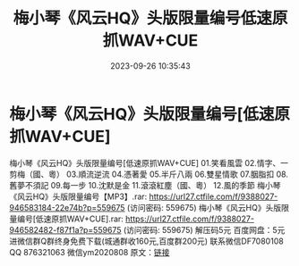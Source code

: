 ﻿---
title: 梅小琴《风云HQ》头版限量编号低速原抓WAV+CUE
date: 2023-09-26 10:35:43
categories: 新碟专辑、稀有等精品
tags: 华语中文
---
# 梅小琴《风云HQ》头版限量编号[低速原抓WAV+CUE]

梅小琴《风云HQ》头版限量编号[低速原抓WAV+CUE]
01.笑看風雲
02.情字、一剪梅（國、粵）
03.順流逆流
04.憑著愛
05.半斤八兩
06.雙星情歌
07.胭脂扣
08.舊夢不須記
09.每一步
10.沈默是金
11.滾滾紅塵（國、粵）
12.風的季節
梅小琴《风云HQ》头版限量编号【MP3】.rar: https://url27.ctfile.com/f/9388027-946583184-22e74b?p=559675
(访问密码: 559675)
梅小琴《风云HQ》头版限量编号[低速原抓WAV+CUE].rar: https://url27.ctfile.com/f/9388027-946582482-f87f1a?p=559675
(访问密码: 559675)
解压码5元
百度网盘：5元
进微信群Q群终身免费下载(城通群收160元,百度群200元)
联系微信DF7080108 QQ 876321063
微信ym2020808
原文：[链接](https://blog.sina.com.cn/s/blog_1647c7e76010313ja.html)